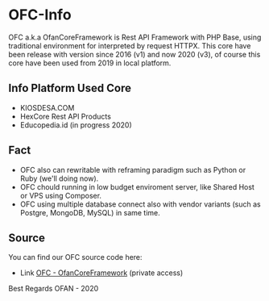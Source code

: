 # OFC-Info
OFC a.k.a OfanCoreFramework is Rest API Framework with PHP Base, using traditional environment for interpreted by request HTTPX.
This core have been release with version since 2016 (v1) and now 2020 (v3), of course this core have been used from 2019 in local platform.

## Info Platform Used Core
- KIOSDESA.COM
- HexCore Rest API Products
- Educopedia.id (in progress 2020)

## Fact
- OFC also can rewritable with reframing paradigm such as Python or Ruby (we'll doing now).
- OFC chould running in low budget enviroment server, like Shared Host or VPS using Composer.
- OFC using multiple database connect also with vendor variants (such as Postgre, MongoDB, MySQL) in same time.

## Source
You can find our OFC source code here:
- Link [OFC - OfanCoreFramework](https://github.com/ofan-web-developer/OFC-API) (private access)

Best Regards
OFAN - 2020
